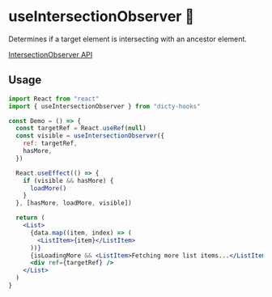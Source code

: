 # useIntersectionObserver 🧐

Determines if a target element is intersecting with an ancestor element.

[IntersectionObserver API](https://developer.mozilla.org/en-US/docs/Web/API/Intersection_Observer_API)

## Usage

```jsx
import React from "react"
import { useIntersectionObserver } from "dicty-hooks"

const Demo = () => {
  const targetRef = React.useRef(null)
  const visible = useIntersectionObserver({
    ref: targetRef,
    hasMore,
  })

  React.useEffect(() => {
    if (visible && hasMore) {
      loadMore()
    }
  }, [hasMore, loadMore, visible])

  return (
    <List>
      {data.map((item, index) => (
        <ListItem>{item}</ListItem>
      ))}
      {isLoadingMore && <ListItem>Fetching more list items...</ListItem>}
      <div ref={targetRef} />
    </List>
  )
}
```
